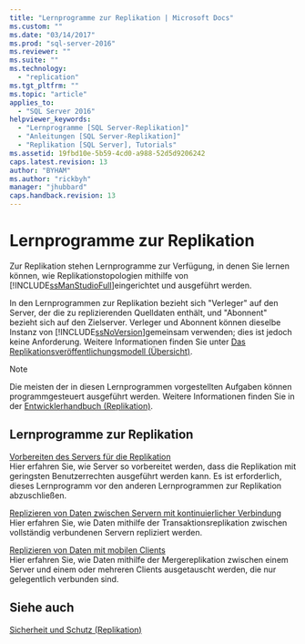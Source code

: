 ```yaml
---
title: "Lernprogramme zur Replikation | Microsoft Docs"
ms.custom: ""
ms.date: "03/14/2017"
ms.prod: "sql-server-2016"
ms.reviewer: ""
ms.suite: ""
ms.technology: 
  - "replication"
ms.tgt_pltfrm: ""
ms.topic: "article"
applies_to: 
  - "SQL Server 2016"
helpviewer_keywords: 
  - "Lernprogramme [SQL Server-Replikation]"
  - "Anleitungen [SQL Server-Replikation]"
  - "Replikation [SQL Server], Tutorials"
ms.assetid: 19fbd10e-5b59-4cd0-a988-52d5d9206242
caps.latest.revision: 13
author: "BYHAM"
ms.author: "rickbyh"
manager: "jhubbard"
caps.handback.revision: 13
---
```

# Lernprogramme zur Replikation
Zur Replikation stehen Lernprogramme zur Verfügung, in denen Sie lernen können, wie Replikationstopologien mithilfe von [!INCLUDE[ssManStudioFull](../../includes/ssmanstudiofull-md.md)]eingerichtet und ausgeführt werden.  
  
In den Lernprogrammen zur Replikation bezieht sich "Verleger" auf den Server, der die zu replizierenden Quelldaten enthält, und "Abonnent" bezieht sich auf den Zielserver. Verleger und Abonnent können dieselbe Instanz von [!INCLUDE[ssNoVersion](../../includes/ssnoversion-md.md)]gemeinsam verwenden; dies ist jedoch keine Anforderung. Weitere Informationen finden Sie unter [Das Replikationsveröffentlichungsmodell (Übersicht)](../../relational-databases/replication/publish/replication-publishing-model-overview.md).  
  
> [!NOTE]  
> Die meisten der in diesen Lernprogrammen vorgestellten Aufgaben können programmgesteuert ausgeführt werden. Weitere Informationen finden Sie in der [Entwicklerhandbuch (Replikation)](../../relational-databases/replication/concepts/replication-developer-documentation.md).  
  
## Lernprogramme zur Replikation  
[Vorbereiten des Servers für die Replikation](../../relational-databases/replication/tutorial-preparing-the-server-for-replication.md)  
Hier erfahren Sie, wie Server so vorbereitet werden, dass die Replikation mit geringsten Benutzerrechten ausgeführt werden kann. Es ist erforderlich, dieses Lernprogramm vor den anderen Lernprogrammen zur Replikation abzuschließen.  
  
[Replizieren von Daten zwischen Servern mit kontinuierlicher Verbindung](../../relational-databases/replication/tutorial-replicating-data-between-continuously-connected-servers.md)  
Hier erfahren Sie, wie Daten mithilfe der Transaktionsreplikation zwischen vollständig verbundenen Servern repliziert werden.  
  
[Replizieren von Daten mit mobilen Clients](../../relational-databases/replication/tutorial-replicating-data-with-mobile-clients.md)  
Hier erfahren Sie, wie Daten mithilfe der Mergereplikation zwischen einem Server und einem oder mehreren Clients ausgetauscht werden, die nur gelegentlich verbunden sind.  
  
## Siehe auch  
[Sicherheit und Schutz &#40;Replikation&#41;](../../relational-databases/replication/security/security-and-protection-replication.md)  
  
  
  

